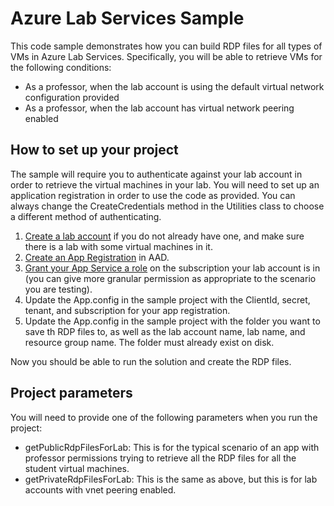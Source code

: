 # Azure Lab Services Sample

This code sample demonstrates how you can build RDP files for all types of VMs in Azure Lab Services. Specifically, you will be able to retrieve VMs for the following conditions:
* As a professor, when the lab account is using the default virtual network configuration provided
* As a professor, when the lab account has virtual network peering enabled

## How to set up your project
The sample will require you to authenticate against your lab account in order to retrieve the virtual machines in your lab. You will need to set up an application registration in order to use the code as provided. You can always change the CreateCredentials method in the Utilities class to choose a different method of authenticating.

1. [Create a lab account](https://docs.microsoft.com/en-us/azure/lab-services/classroom-labs/tutorial-setup-lab-account) if you do not already have one, and make sure there is a lab with some virtual machines in it.
1. [Create an App Registration](https://docs.microsoft.com/en-us/azure/active-directory/develop/howto-create-service-principal-portal#create-an-azure-active-directory-application) in AAD.
1. [Grant your App Service a role](https://docs.microsoft.com/en-us/azure/active-directory/develop/howto-create-service-principal-portal#assign-the-application-to-a-role) on the subscription your lab account is in (you can give more granular permission as appropriate to the scenario you are testing).
1. Update the App.config in the sample project with the ClientId, secret, tenant, and subscription for your app registration.
1. Update the App.config in the sample project with the folder you want to save th RDP files to, as well as the lab account name, lab name, and resource group name. The folder must already exist on disk.

Now you should be able to run the solution and create the RDP files.

## Project parameters

You will need to provide one of the following parameters when you run the project:
* getPublicRdpFilesForLab: This is for the typical scenario of an app with professor permissions trying to retrieve all the RDP files for all the student virtual machines.
* getPrivateRdpFilesForLab: This is the same as above, but this is for lab accounts with vnet peering enabled.
